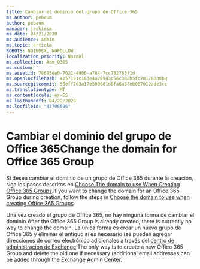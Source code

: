 ```yaml
---
title: Cambiar el dominio del grupo de Office 365
ms.author: pebaum
author: pebaum
manager: jackiesm
ms.date: 04/21/2020
ms.audience: Admin
ms.topic: article
ROBOTS: NOINDEX, NOFOLLOW
localization_priority: Normal
ms.collection: Adm_O365
ms.custom: ''
ms.assetid: 78695de0-7021-4900-a784-7cc782785f1d
ms.openlocfilehash: 4257191c183e4a20943c56c382b5fc78176330b8
ms.sourcegitcommit: 55eff703a17e500681d8fa6a87eb067019ade3cc
ms.translationtype: MT
ms.contentlocale: es-ES
ms.lasthandoff: 04/22/2020
ms.locfileid: "43706506"
---
```

# <a name="change-the-domain-for-office-365-group"></a><span data-ttu-id="87acb-102">Cambiar el dominio del grupo de Office 365</span><span class="sxs-lookup"><span data-stu-id="87acb-102">Change the domain for Office 365 Group</span></span>

<span data-ttu-id="87acb-103">Si desea cambiar el dominio de un grupo de Office 365 durante la creación, siga los pasos descritos en [Choose The domain to use When Creating Office 365 Groups](https://docs.microsoft.com/office365/admin/create-groups/choose-domain-to-create-groups).</span><span class="sxs-lookup"><span data-stu-id="87acb-103">If you want to change the domain for an Office 365 Group during creation, follow the steps in [Choose the domain to use when creating Office 365 Groups](https://docs.microsoft.com/office365/admin/create-groups/choose-domain-to-create-groups).</span></span>

<span data-ttu-id="87acb-104">Una vez creado el grupo de Office 365, no hay ninguna forma de cambiar el dominio.</span><span class="sxs-lookup"><span data-stu-id="87acb-104">After the Office 365 Group is already created, there is currently no way to change the domain.</span></span> <span data-ttu-id="87acb-105">La única forma es crear un nuevo grupo de Office 365 y eliminar el antiguo si es necesario (se pueden agregar direcciones de correo electrónico adicionales a través del [centro de administración de Exchange](https://outlook.office365.com/ecp).</span><span class="sxs-lookup"><span data-stu-id="87acb-105">The only way is to create a new Office 365 Group and delete the old one if necessary (additional email addresses can be added through the [Exchange Admin Center](https://outlook.office365.com/ecp).</span></span>